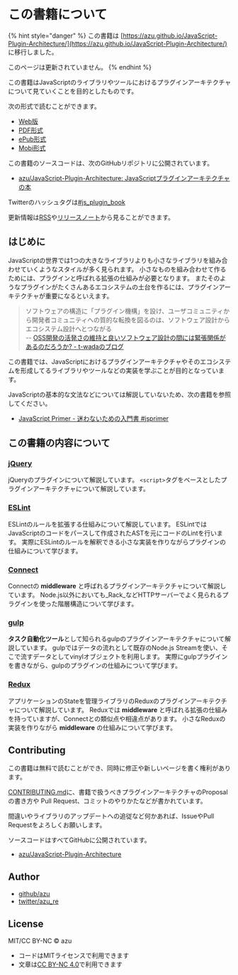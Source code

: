 # この書籍について

{% hint style="danger" %}
この書籍は [https://azu.github.io/JavaScript-Plugin-Architecture/](https://azu.github.io/JavaScript-Plugin-Architecture/) に移行しました。

このページは更新されていません。
{% endhint %}

この書籍はJavaScriptのライブラリやツールにおけるプラグインアーキテクチャについて見ていくことを目的としたものです。

次の形式で読むことができます。

* [Web版](https://azu.github.io/JavaScript-Plugin-Architecture/)
* [PDF形式](https://azu.github.io/JavaScript-Plugin-Architecture/JavaScript-Plugin-Architecture.pdf)
* [ePub形式](https://azu.github.io/JavaScript-Plugin-Architecture/JavaScript-Plugin-Architecture.epub)
* [Mobi形式](https://azu.github.io/JavaScript-Plugin-Architecture/JavaScript-Plugin-Architecture.mobi)

この書籍のソースコードは、次のGitHubリポジトリに公開されています。

* [azu/JavaScript-Plugin-Architecture: JavaScriptプラグインアーキテクチャの本](https://github.com/azu/JavaScript-Plugin-Architecture)

Twitterのハッシュタグは[\#js\_plugin\_book](https://twitter.com/search?f=tweets&q=%23js_plugin_book&src=typd)

更新情報は[RSS](https://github.com/azu/JavaScript-Plugin-Architecture/releases.atom)や[リリースノート](https://github.com/azu/JavaScript-Plugin-Architecture/releases)から見ることができます。

## はじめに

JavaScriptの世界では1つの大きなライブラリよりも小さなライブラリを組み合わせていくようなスタイルが多く見られます。 小さなものを組み合わせて作るためには、プラグインと呼ばれる拡張の仕組みが必要となります。 またそのようなプラグインがたくさんあるエコシステムの土台を作るには、プラグインアーキテクチャが重要になるといえます。

> ソフトウェアの構造に「プラグイン機構」を設け、ユーザコミュニティから開発者コミュニティへの質的な転換を図るのは、ソフトウェア設計からエコシステム設計へとつながる  
> -- [OSS開発の活発さの維持と良いソフトウェア設計の間には緊張関係があるのだろうか? - t-wadaのブログ](http://t-wada.hatenablog.jp/entry/active-oss-development-vs-simplicity)

この書籍では、JavaScriptにおけるプラグインアーキテクチャやそのエコシステムを形成してるライブラリやツールなどの実装を学ぶことが目的となっています。

JavaScriptの基本的な文法などについては解説していないため、次の書籍を参照してください。

* [JavaScript Primer - 迷わないための入門書 \#jsprimer](https://jsprimer.net/)

## この書籍の内容について

### [jQuery](jquery.md)

jQueryのプラグインについて解説しています。 `<script>`タグをベースとしたプラグインアーキテクチャについて解説しています。

### [ESLint](eslint.md)

ESLintのルールを拡張する仕組みについて解説しています。 ESLintではJavaScriptのコードをパースして作成されたASTを元にコードのLintを行います。 実際にESLintのルールを解釈できる小さな実装を作りながらプラグインの仕組みについて学びます。

### [Connect](connect.md)

Connectの **middleware** と呼ばれるプラグインアーキテクチャについて解説しています。 Node.js以外においても_Rack_などHTTPサーバーでよく見られるプラグインを使った階層構造について学びます。

### [gulp](gulp.md)

**タスク自動化ツール**として知られるgulpのプラグインアーキテクチャについて解説しています。 gulpではデータの流れとして既存のNode.js Streamを使い、そこで流すデータとしてvinylオブジェクトを利用します。 実際にgulpプラグインを書きながら、gulpのプラグインの仕組みについて学びます。

### [Redux](redux.md)

アプリケーションのStateを管理ライブラリのReduxのプラグインアーキテクチャについて解説しています。 Reduxでは **middleware** と呼ばれる拡張の仕組みを持っていますが、Connectとの類似点や相違点があります。 小さなReduxの実装を作りながら **middleware** の仕組みについて学びます。

## Contributing

この書籍は無料で読むことができ、同時に修正や新しいページを書く権利があります。

[CONTRIBUTING.md](https://github.com/azu/JavaScript-Plugin-Architecture/blob/master/CONTRIBUTING.md)に、書籍で扱うべきプラグインアーキテクチャのProposalの書き方や Pull Request、コミットのやりかたなどが書かれています。

間違いやライブラリのアップデートへの追従など何かあれば、IssueやPull Requestをよろしくお願いします。

ソースコードはすべてGitHubに公開されています。

* [azu/JavaScript-Plugin-Architecture](https://github.com/azu/JavaScript-Plugin-Architecture)

## Author

* [github/azu](https://github.com/azu)
* [twitter/azu\_re](https://twitter.com/azu_re)

## License

MIT/CC BY-NC © azu

* コードはMITライセンスで利用できます
* 文章は[CC BY-NC 4.0](http://creativecommons.org/licenses/by-nc/4.0/)で利用できます

